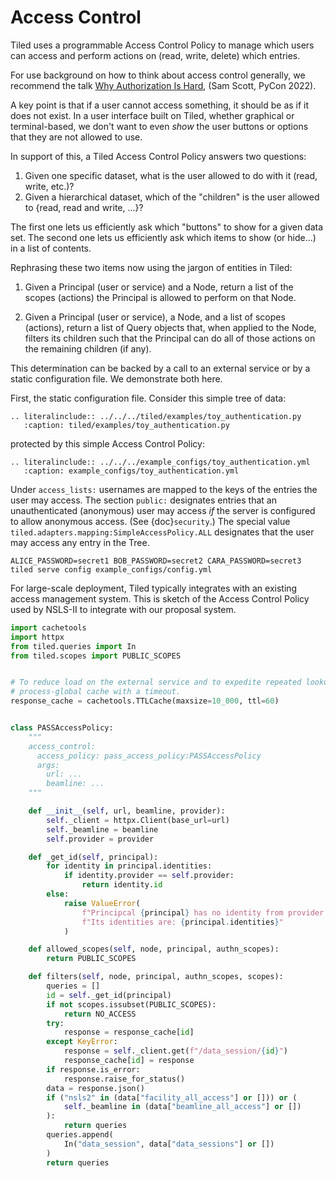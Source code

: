 # Access Control

Tiled uses a programmable Access Control Policy to manage which
users can access and perform actions on (read, write, delete) which entries.

For use background on how to think about access control generally, we
recommend the talk
[Why Authorization Is Hard](https://www.youtube.com/watch?v=2BN96ON48U8),
(Sam Scott, PyCon 2022).

A key point is that if a user cannot access something, it should be as if it
does not exist. In a user interface built on Tiled, whether graphical or
terminal-based, we don't want to even _show_ the user buttons or options that
they are not allowed to use.

In support of this, a Tiled Access Control Policy answers two questions:

1. Given one specific dataset, what is the user allowed to do with it (read,
   write, etc.)?
2. Given a hierarchical dataset, which of the "children" is the user allowed to
   {read, read and write, ...}?

The first one lets us efficiently ask which "buttons" to show for a given data
set. The second one lets us efficiently ask which items to show (or hide...) in
a list of contents.

Rephrasing these two items now using the jargon of entities in Tiled:

1. Given a Principal (user or service) and a Node, return a list of the scopes
   (actions) the Principal is allowed to perform on that Node.

2. Given a Principal (user or service), a Node, and a list of scopes (actions),
   return a list of Query objects that, when applied to the Node, filters its
   children such that the Principal can do all of those actions on the remaining
   children (if any).

This determination can be backed by a call to an external service or by a
static configuration file. We demonstrate both here.

First, the static configuration file. Consider this simple tree of data:

```{eval-rst}
.. literalinclude:: ../../../tiled/examples/toy_authentication.py
   :caption: tiled/examples/toy_authentication.py
```

protected by this simple Access Control Policy:

```{eval-rst}
.. literalinclude:: ../../../example_configs/toy_authentication.yml
   :caption: example_configs/toy_authentication.yml
```

Under `access_lists:` usernames are mapped to the keys of the entries the user may access.
The section `public:` designates entries that an
unauthenticated (anonymous) user may access *if* the server is configured to
allow anonymous access. (See {doc}`security`.) The special value
``tiled.adapters.mapping:SimpleAccessPolicy.ALL`` designates that the user may access any entry
in the Tree.

```
ALICE_PASSWORD=secret1 BOB_PASSWORD=secret2 CARA_PASSWORD=secret3 tiled serve config example_configs/config.yml
```

For large-scale deployment, Tiled typically integrates with an existing access management
system. This is sketch of the Access Control Policy used by NSLS-II to
integrate with our proposal system.

```py
import cachetools
import httpx
from tiled.queries import In
from tiled.scopes import PUBLIC_SCOPES


# To reduce load on the external service and to expedite repeated lookups, use a
# process-global cache with a timeout.
response_cache = cachetools.TTLCache(maxsize=10_000, ttl=60)


class PASSAccessPolicy:
    """
    access_control:
      access_policy: pass_access_policy:PASSAccessPolicy
      args:
        url: ...
        beamline: ...
    """

    def __init__(self, url, beamline, provider):
        self._client = httpx.Client(base_url=url)
        self._beamline = beamline
        self.provider = provider

    def _get_id(self, principal):
        for identity in principal.identities:
            if identity.provider == self.provider:
                return identity.id
        else:
            raise ValueError(
                f"Principcal {principal} has no identity from provider {self.provider}. "
                f"Its identities are: {principal.identities}"
            )

    def allowed_scopes(self, node, principal, authn_scopes):
        return PUBLIC_SCOPES

    def filters(self, node, principal, authn_scopes, scopes):
        queries = []
        id = self._get_id(principal)
        if not scopes.issubset(PUBLIC_SCOPES):
            return NO_ACCESS
        try:
            response = response_cache[id]
        except KeyError:
            response = self._client.get(f"/data_session/{id}")
            response_cache[id] = response
        if response.is_error:
            response.raise_for_status()
        data = response.json()
        if ("nsls2" in (data["facility_all_access"] or [])) or (
            self._beamline in (data["beamline_all_access"] or [])
        ):
            return queries
        queries.append(
            In("data_session", data["data_sessions"] or [])
        )
        return queries
```
